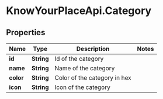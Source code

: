 # KnowYourPlaceApi.Category

## Properties

| Name      | Type       | Description                  | Notes |
| --------- | ---------- | ---------------------------- | ----- |
| **id**    | **String** | Id of the category           |
| **name**  | **String** | Name of the category         |
| **color** | **String** | Color of the category in hex |
| **icon**  | **String** | Icon of the category         |
